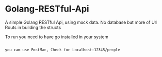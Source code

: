 # Golang-RESTful-Api
A simple Golang RESTful  Api, using mock data. No database but more of Url Routs in building the structs



To run you need to have go installed in your system

````bash  $ go build && ./myApi

you can use PostMan, Check for Localhost:12345/people

